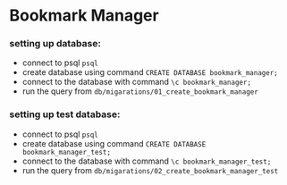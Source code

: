 # Bookmark Manager


### setting up database:

- connect to psql  `psql`
- create database using command `CREATE DATABASE bookmark_manager;`
- connect to the database with command `\c bookmark_manager;`
- run the query from `db/migarations/01_create_bookmark_manager`

### setting up test database:

- connect to psql `psql`
- create database using command `CREATE DATABASE bookmark_manager_test;`
- connect to the database with command `\c bookmark_manager_test;`
- run the query from `db/migarations/02_create_bookmark_manager_test`

